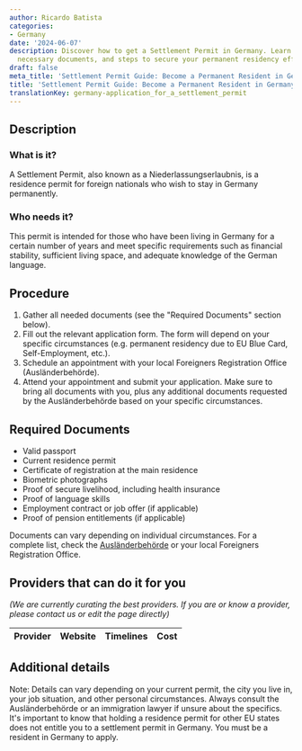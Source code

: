 ```yaml
---
author: Ricardo Batista
categories:
- Germany
date: '2024-06-07'
description: Discover how to get a Settlement Permit in Germany. Learn the requirements,
  necessary documents, and steps to secure your permanent residency effectively.
draft: false
meta_title: 'Settlement Permit Guide: Become a Permanent Resident in Germany'
title: 'Settlement Permit Guide: Become a Permanent Resident in Germany'
translationKey: germany-application_for_a_settlement_permit
---
```


## Description
### What is it?
A Settlement Permit, also known as a Niederlassungserlaubnis, is a residence permit for foreign nationals who wish to stay in Germany permanently.

### Who needs it?
This permit is intended for those who have been living in Germany for a certain number of years and meet specific requirements such as financial stability, sufficient living space, and adequate knowledge of the German language. 

## Procedure
1. Gather all needed documents (see the "Required Documents" section below).
2. Fill out the relevant application form. The form will depend on your specific circumstances (e.g. permanent residency due to EU Blue Card, Self-Employment, etc.).
3. Schedule an appointment with your local Foreigners Registration Office (Ausländerbehörde).
4. Attend your appointment and submit your application. Make sure to bring all documents with you, plus any additional documents requested by the Ausländerbehörde based on your specific circumstances. 

## Required Documents
- Valid passport
- Current residence permit
- Certificate of registration at the main residence
- Biometric photographs
- Proof of secure livelihood, including health insurance
- Proof of language skills
- Employment contract or job offer (if applicable)
- Proof of pension entitlements (if applicable)

Documents can vary depending on individual circumstances. For a complete list, check the [Ausländerbehörde](https://www.berlin.de/einwanderung/amt/en/aufenthalt/erloeschen/) or your local Foreigners Registration Office.

## Providers that can do it for you

_(We are currently curating the best providers. If you are or know a provider, please contact us or edit the page directly)_

| Provider        |     Website     |     Timelines    |       Cost      |
| --------------- | --------------- |  :-------------: | :-------------: |

## Additional details
Note: Details can vary depending on your current permit, the city you live in, your job situation, and other personal circumstances. Always consult the Ausländerbehörde or an immigration lawyer if unsure about the specifics. It's important to know that holding a residence permit for other EU states does not entitle you to a settlement permit in Germany. You must be a resident in Germany to apply.